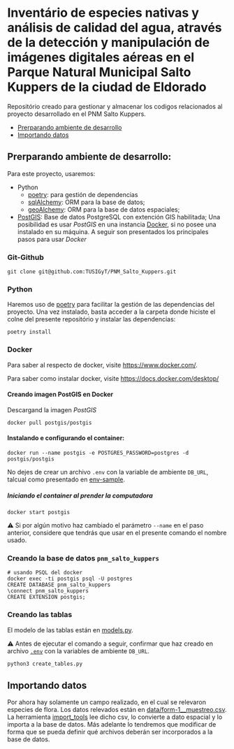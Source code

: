 # Inventário de especies nativas y análisis de calidad del agua, através de la detección y manipulación de imágenes digitales aéreas en el Parque Natural Municipal Salto Kuppers de la ciudad de Eldorado 

Repositório creado para gestionar y almacenar los codigos relacionados al proyecto desarrollado en el PNM Salto Kuppers.

* [Prerparando ambiente de desarrollo](#Prerparando-ambiente-de-desarrollo)
* [Importando datos](#Importando-datos)

## Prerparando ambiente de desarrollo:
Para este proyecto, usaremos:

* Python
  * [poetry](https://python-poetry.org/): para gestión de dependencias
  * [sqlAlchemy](https://python-poetry.org/): ORM para la base de datos;
  * [geoAlchemy](https://python-poetry.org/): ORM para la base de datos espaciales;
* [PostGIS](https://postgis.net/): Base de datos PostgreSQL con extención GIS habilitada;
Una posibilidad es usar _PostGIS_ en una instancia [Docker](https://www.docker.com/), si no posee una instalado en su máquina.
A seguir son presentados los principales pasos para usar _Docker_

### Git-Github
`git clone git@github.com:TUSIGyT/PNM_Salto_Kuppers.git`

### Python
Haremos uso de [poetry](https://python-poetry.org/docs/#installation) para facilitar la gestión de las dependencias del proyecto.
Una vez instalado, basta acceder a la carpeta donde hiciste el colne del presente repositório y instalar las dependencias:

`poetry install`

### Docker
Para saber al respecto de docker, visite <https://www.docker.com/>.

Para saber como instalar docker, visite <https://docs.docker.com/desktop/>

#### Creando imagen PostGIS en Docker
Descargand la imagen _PostGIS_

`docker pull postgis/postgis`

#### Instalando e configurando el container:
`docker run --name postgis -e POSTGRES_PASSWORD=postgres -d postgis/postgis`

No dejes de crear un archivo `.env` con la variable de ambiente `DB_URL`, talcual como presentado en [env-sample](env-sample).

##### Iniciando el container al prender la computadora
`docker start postgis`

:warning: Si por algún motivo haz cambiado el parámetro `--name` en el paso anterior, considere que tendrás que usar en el presente comando el nombre usado.

### Creando la base de datos `pnm_salto_kuppers`
```commandline
# usando PSQL del docker 
docker exec -ti postgis psql -U postgres
CREATE DATABASE pnm_salto_kuppers
\connect pnm_salto_kuppers
CREATE EXTENSION postgis;
```

### Creando las tablas
El modelo de las tablas están en [models.py](models.py).

:warning: Antes de ejecutar el comando a seguir, confirmar que haz creado en archivo [`.env`](env-sample) con la variables de ambiente `DB_URL`.

```python
python3 create_tables.py
```

## Importando datos
Por ahora hay solamente un campo realizado, en el cual se relevaron especies de flora.
Los datos relevados están en [data/form-1__muestreo.csv](data/form-1__muestreo.csv).
La herramienta [import_tools](import_tools.py) lee dicho csv, lo convierte a dato espacial y lo importa a la base de datos.
Más adelante lo tendremos que modificar de forma que se pueda definir qué archivos deberán ser incorporados a la base de datos.
